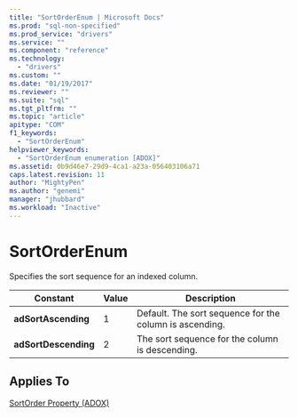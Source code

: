 ```yaml
---
title: "SortOrderEnum | Microsoft Docs"
ms.prod: "sql-non-specified"
ms.prod_service: "drivers"
ms.service: ""
ms.component: "reference"
ms.technology:
  - "drivers"
ms.custom: ""
ms.date: "01/19/2017"
ms.reviewer: ""
ms.suite: "sql"
ms.tgt_pltfrm: ""
ms.topic: "article"
apitype: "COM"
f1_keywords: 
  - "SortOrderEnum"
helpviewer_keywords: 
  - "SortOrderEnum enumeration [ADOX]"
ms.assetid: 0b9d46e7-29d9-4ca1-a23a-056403106a71
caps.latest.revision: 11
author: "MightyPen"
ms.author: "genemi"
manager: "jhubbard"
ms.workload: "Inactive"
---
```

# SortOrderEnum
Specifies the sort sequence for an indexed column.  
  
|Constant|Value|Description|  
|--------------|-----------|-----------------|  
|**adSortAscending**|1|Default. The sort sequence for the column is ascending.|  
|**adSortDescending**|2|The sort sequence for the column is descending.|  
  
## Applies To  
 [SortOrder Property (ADOX)](../../../ado/reference/adox-api/sortorder-property-adox.md)
